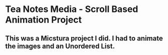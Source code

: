 # Tea Notes Media - Scroll Based Animation Project

## This was a Micstura project I did. I had to animate the images and an Unordered List.
